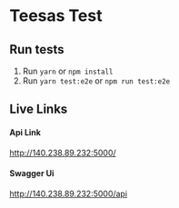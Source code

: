# Teesas Test


## Run tests
1. Run `yarn` or `npm install`
1. Run `yarn test:e2e` or `npm run test:e2e`

## Live Links
#### Api Link
http://140.238.89.232:5000/

#### Swagger Ui
http://140.238.89.232:5000/api
